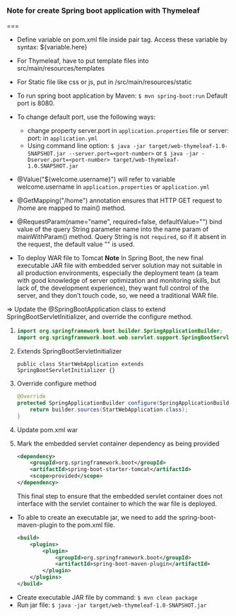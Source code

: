 ### Note for create Spring boot application with Thymeleaf
===

- Define variable on pom.xml file inside <properties> pair tag. Access these variable by syntax: ${variable.here}
- For Thymeleaf, have to put template files into src/main/resources/templates
- For Static file like css or js, put in /src/main/resources/static
- To run spring boot application by Maven: `$ mvn spring-boot:run` Default port is 8080.
- To change default port, use the following ways:
    + change property server.port in `application.properties` file or 
    server:
        port: <port-number>
    in `application.yml`
    + Using command line option: `$ java -jar target/web-thymeleaf-1.0-SNAPSHOT.jar --server.port=<port-number>` or
    `$ java -jar -Dserver.port=<port-number> target/web-thymeleaf-1.0.SNAPSHOT.jar`

- @Value("${welcome.username}") will refer to variable welcome.username in `application.properties` or `application.yml`
- @GetMapping("/home") annotation ensures that HTTP GET request to /home are mapped to main() method.
- @RequestParam(name="name", required=false, defaultValue="") bind value of the query String parameter name into the name param of mainWithParam() method.
Query String is not `required`, so if it absent in the request, the default value "" is used.

- To deploy WAR file to Tomcat
**Note**
In Spring Boot, the new final executable JAR file with embedded server solution may not suitable in all production environments, especially the deployment team (a team with good knowledge of server optimization and monitoring skills, but lack of, the development experience), they want full control of the server, and they don’t touch code, so, we need a traditional WAR file.

=> Update the @SpringBootApplication class to extend SpringBootServletInitializer, and override the configure method.

1. 
    ```java
    import org.springframework.boot.builder.SpringApplicationBuilder;
    import org.springframework.boot.web.servlet.support.SpringBootServletInitializer;
    ```

2. Extends SpringBootServletInitializer

    `public class StartWebApplication extends SpringBootServletInitializer {}`

3. Override configure method

    ```java
    @Override
    protected SpringApplicationBuilder configure(SpringApplicationBuilder builder) {
        return builder.sources(StartWebApplication.class);
    }
    ```

4. Update pom.xml
    <package>war</package>

5. Mark the embedded servlet container dependency as being provided
    ```xml
    <dependency>
		<groupId>org.springframework.boot</groupId>
		<artifactId>spring-boot-starter-tomcat</artifactId>
		<scope>provided</scope>
	</dependency>
    ```

    This final step to ensure that the embedded servlet container does not interface with the servlet container to which the war file is deployed.

- To able to create an executable jar, we need to add the spring-boot-maven-plugin to the pom.xml file.
    ```xml
    <build>
        <plugins>
            <plugin>
                <groupId>org.springframework.boot</groupId>
                <artifactId>spring-boot-maven-plugin</artifactId>
            </plugin>
        </plugins>
    </build>
    ```
- Create executable JAR file by command: `$ mvn clean package`
- Run jar file: `$ java -jar target/web-thymeleaf-1.0-SNAPSHOT.jar`
